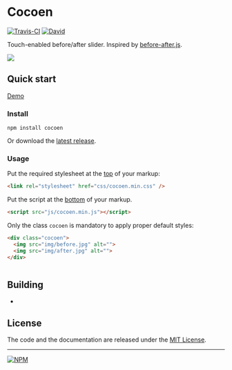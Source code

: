 # Cocoen
[![Travis-CI](https://travis-ci.org/koenoe/cocoen.svg)](https://travis-ci.org/koenoe/cocoen)
[![David](https://david-dm.org/koenoe/cocoen.svg)](https://david-dm.org)

Touch-enabled before/after slider. Inspired by [before-after.js](https://github.com/jotform/before-after.js).

![](https://github.com/koenoe/cocoen/blob/master/readme.gif)

## Quick start
[Demo](https://koenromers.com/cocoen/)

### Install
```
npm install cocoen
```
Or download the [latest release](https://github.com/koenoe/cocoen/releases).

### Usage

Put the required stylesheet at the [top](https://developer.yahoo.com/performance/rules.html#css_top) of your markup:

```html
<link rel="stylesheet" href="css/cocoen.min.css" />
```

Put the script at the [bottom](https://developer.yahoo.com/performance/rules.html#js_bottom) of your markup.

```html
<script src="js/cocoen.min.js"></script>
```

Only the class `cocoen` is mandatory to apply proper default styles:

```html
<div class="cocoen">
  <img src="img/before.jpg" alt="">
  <img src="img/after.jpg" alt="">
</div>
```

```javascript

```

## Building

-

## License

The code and the documentation are released under the [MIT License](LICENSE).

---
[![NPM](https://nodei.co/npm/cocoen.png?downloads=true&downloadRank=true&stars=true)](https://www.npmjs.com/package/cocoen)
